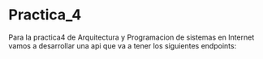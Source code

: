 # Practica_4
Para la practica4 de Arquitectura y Programacion de sistemas en Internet vamos a desarrollar una api que va a tener los siguientes endpoints:
